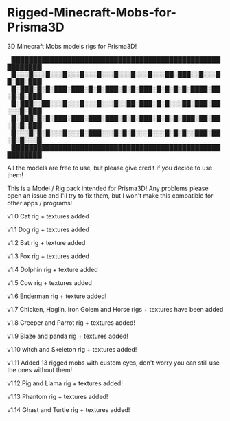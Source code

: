 # Rigged-Minecraft-Mobs-for-Prisma3D
3D Minecraft Mobs models rigs for Prisma3D!

▕█████████████████████████████████████████████████████████▏
▕█░░░█░░░█░░░█░░░█░░░█░░░█░░░█░░░█░░░██░███░░█░░░██░██░███▏
▕█░███░█░█░███░███░█░█░███░█░█░███░█░█░█░█░████░██░█░█░███▏
▕█░███░░██░░░█░░░█░░░█░░░█░░██░███░█░█░░░██░███░██░░░█░███▏
▕█░███░█░█░███░███░███░███░█░█░███░█░█░█░███░██░██░█░█░███▏
▕█░░░█░█░█░░░█░░░█░███░░░█░█░█░░░█░░░█░█░█░░███░██░█░█░░░█▏
▕█████████████████████████████████████████████████████████▏

All the models are free to use, but please give credit if you decide to use them!

This is a Model / Rig pack intended for Prisma3D! Any problems please open an issue and I'll try to fix them, but I won't make this compatible for other apps / programs!

v1.0
Cat rig + textures added

v1.1
Dog rig + textures added

v1.2
Bat rig + texture added

v1.3
Fox rig + textures added

v1.4
Dolphin rig + texture added

v1.5
Cow rig + textures added

v1.6
Enderman rig + texture added!

v1.7
Chicken, Hoglin, Iron Golem and Horse rigs + textures have been added

v1.8
Creeper and Parrot rig + textures added!

v1.9
Blaze and panda rig + textures added!

v1.10
witch and Skeleton rig + textures added!

v1.11
Added 13 rigged mobs with custom eyes, don't worry you can still use the ones without them!

v1.12
Pig and Llama rig + textures added!

v1.13
Phantom rig + textures added!

v1.14
Ghast and Turtle rig + textures added!
